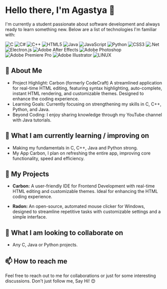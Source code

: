 # Hello there, I'm Agastya 👋
I'm currently a student passionate about software development and always ready to learn something new. Below are a list of technologies I'm familiar with:

![C](https://img.shields.io/badge/c-%2300599C.svg?style=for-the-badge&logo=c&logoColor=white) ![C#](https://img.shields.io/badge/c%23-%23239120.svg?style=for-the-badge&logo=c-sharp&logoColor=white) ![C++](https://img.shields.io/badge/c++-%2300599C.svg?style=for-the-badge&logo=c%2B%2B&logoColor=white) ![HTML5](https://img.shields.io/badge/html5-%23E34F26.svg?style=for-the-badge&logo=html5&logoColor=white) ![Java](https://img.shields.io/badge/java-%23ED8B00.svg?style=for-the-badge&logo=java&logoColor=white) ![JavaScript](https://img.shields.io/badge/javascript-%23323330.svg?style=for-the-badge&logo=javascript&logoColor=%23F7DF1E) ![Python](https://img.shields.io/badge/python-3670A0?style=for-the-badge&logo=python&logoColor=ffdd54) ![CSS3](https://img.shields.io/badge/css3-%231572B6.svg?style=for-the-badge&logo=css3&logoColor=white) ![.Net](https://img.shields.io/badge/.NET-5C2D91?style=for-the-badge&logo=.net&logoColor=white) ![Electron.js](https://img.shields.io/badge/Electron-191970?style=for-the-badge&logo=Electron&logoColor=white) ![Adobe After Effects](https://img.shields.io/badge/Adobe%20After%20Effects-9999FF.svg?style=for-the-badge&logo=Adobe%20After%20Effects&logoColor=white) ![Adobe Photoshop](https://img.shields.io/badge/adobephotoshop-%2331A8FF.svg?style=for-the-badge&logo=adobephotoshop&logoColor=white) ![Adobe Premiere Pro](https://img.shields.io/badge/Adobe%20Premiere%20Pro-9999FF.svg?style=for-the-badge&logo=Adobe%20Premiere%20Pro&logoColor=white) ![Adobe Illustrator](https://img.shields.io/badge/adobeillustrator-%23FF9A00.svg?style=for-the-badge&logo=adobeillustrator&logoColor=white) ![LINUX](https://img.shields.io/badge/Linux-FCC624?style=for-the-badge&logo=linux&logoColor=black)

## 🚀 About Me

- Project Highlight: Carbon (formerly CodeCraft)
  A streamlined application for real-time HTML editing, featuring syntax highlighting, auto-complete, instant HTML rendering, and customizable themes. Designed to enhance the coding experience.
- Learning Goals: Currently focusing on strengthening my skills in C, C++, Python, and Java.
- Beyond Coding: I enjoy sharing knowledge through my YouTube channel with Java tutorials.

## 📖 What I am currently learning / improving on
- Making my fundamentals in C, C++, Java and Python strong.
- My App Carbon, I plan on refreshing the entire app, improving core functionality, speed and efficiency.

## 🚀 My Projects

- **Carbon:** A user-friendly IDE for Frontend Development with real-time HTML editing and customizable themes. Ideal for enhancing the HTML coding experience.

- **Radon:** An open-source, automated mouse clicker for Windows, designed to streamline repetitive tasks with customizable settings and a simple interface.

## 🎯 What I am looking to collaborate on
- Any C, Java or Python projects.

## 📫 How to reach me

Feel free to reach out to me for collaborations or just for some interesting discussions. Don't just follow me, Say Hi! 😊
